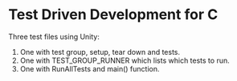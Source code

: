 # Test Driven Development for C

Three test files using Unity:

 1. One with test group, setup, tear down and tests.
 2. One with TEST_GROUP_RUNNER which lists which tests to run.
 3. One with RunAllTests and main() function.


